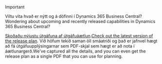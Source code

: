 > [!IMPORTANT]
>
> <span data-ttu-id="484e2-101">Viltu vita hvað er nýtt og á döfinni í Dynamics 365 Business Central?</span><span class="sxs-lookup"><span data-stu-id="484e2-101">Wondering about upcoming and recently released capabilities in Dynamics 365 Business Central?</span></span>
>
> <span data-ttu-id="484e2-102">[Skoðaðu nýjustu útgáfuna af útgáfuáætlun](/business-applications-release-notes/April19/dynamics365-business-central/).</span><span class="sxs-lookup"><span data-stu-id="484e2-102">[Check out the latest version of the release plan](/business-applications-release-notes/April19/dynamics365-business-central/).</span></span> <span data-ttu-id="484e2-103">Við höfum tekið saman öll smáatriði og það er jafnvel hægt að fá útgáfuupplýsingarnar sem PDF-skjal sem hægt er að nota í áætlunargerð.</span><span class="sxs-lookup"><span data-stu-id="484e2-103">We've captured all the details, and you can even get the release plan as a single PDF that you can use for planning.</span></span>  
